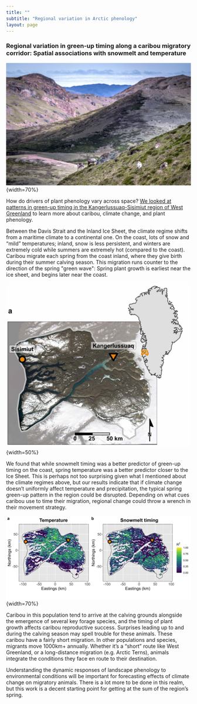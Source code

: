 ```yaml
---
title: ""
subtitle: "Regional variation in Arctic phenology"
layout: page
---
```


### Regional variation in green-up timing along a caribou migratory corridor: Spatial associations with snowmelt and temperature

![](/research/AAAR-RV_BouGroup.jpg){width=70%}

How do drivers of plant phenology vary across space? [We looked at patterns in green-up timing in the Kangerlussuaq-Sisimiut region of West Greenland](https://www.tandfonline.com/doi/full/10.1080/15230430.2020.1796009) to learn more about caribou, climate change, and plant phenology. 

Between the Davis Strait and the Inland Ice Sheet, the climate regime shifts from a maritime climate to a continental one. On the coast, lots of snow and “mild” temperatures; inland, snow is less persistent, and winters are extremely cold while summers are extremely hot  (compared to the coast). Caribou migrate each spring from the coast inland, where they give birth during their summer calving season. This migration runs counter to the direction of the spring "green wave": Spring plant growth is earliest near the ice sheet, and begins later near the coast. 

![](/research/AAAR-RV_Fig1A.jpg){width=50%}

We found that while snowmelt timing was a better predictor of green-up timing on the coast, spring temperature was a better predictor closer to the Ice Sheet. This is perhaps not too surprising given what I mentioned about the climate regimes above, but our results indicate that if climate change doesn’t uniformly affect temperature and precipitation, the typical spring green-up pattern in the region could be disrupted.  Depending on what cues caribou use to time their migration, regional change could throw a wrench in their movement strategy.

![](/research/AAAR-RV_Fig4.jpg){width=70%}

Caribou in this population tend to arrive at the calving grounds alongside the emergence of several key forage species, and the timing of plant growth affects caribou reproductive success. Surprises leading up to and during the calving season may spell trouble for these animals. These caribou have a fairly short migration. In other populations and species, migrants move 1000km+ annually. Whether it’s a “short” route like West Greenland, or a long-distance migration (e.g. Arctic Terns), animals integrate the conditions they face en route to their destination.

Understanding the dynamic responses of landscape phenology to environmental conditions will be important for forecasting effects of climate change on migratory animals. There is a lot more to be done in this realm, but this work is a decent starting point for getting at the sum of the region’s spring. 


